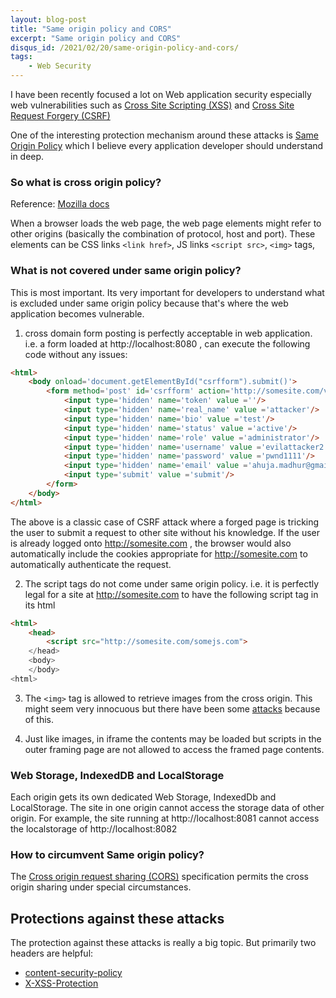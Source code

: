 ```yaml
---
layout: blog-post
title: "Same origin policy and CORS"
excerpt: "Same origin policy and CORS"
disqus_id: /2021/02/20/same-origin-policy-and-cors/
tags:
    - Web Security
---
```



I have been recently focused a lot on Web application security especially web vulnerabilities such as [Cross Site Scripting (XSS)]() and [Cross Site Request Forgery (CSRF)]()

One of the interesting protection mechanism around these attacks is [Same Origin Policy]() which I believe every application developer should understand in deep.

### So what is cross origin policy?

Reference: [Mozilla docs](https://developer.mozilla.org/en-US/docs/Web/Security/Same-origin_policy)


When a browser loads the web page, the web page elements might refer to other origins (basically the combination of protocol, host and port). These elements can be CSS links `<link href>`, JS links `<script src>`, `<img>` tags,

### What is not covered under same origin policy?

This is most important. Its very important for developers to understand what is excluded under same origin policy because that's where the web application becomes vulnerable.

1) cross domain form posting is perfectly acceptable in web application. i.e. a form loaded at http://localhost:8080  , can execute the following code without any issues:

```html
<html>
    <body onload='document.getElementById("csrfform").submit()'>
        <form method='post' id='csrfform' action='http://somesite.com/ve/admin/users/add'>
            <input type='hidden' name='token' value =''/>
            <input type='hidden' name='real_name' value ='attacker'/>
            <input type='hidden' name='bio' value ='test'/>
            <input type='hidden' name='status' value ='active'/>
            <input type='hidden' name='role' value ='administrator'/>
            <input type='hidden' name='username' value ='evilattacker2'/>
            <input type='hidden' name='password' value ='pwnd1111'/>
            <input type='hidden' name='email' value ='ahuja.madhur@gmail.com'/>
            <input type='submit' value ='submit'/>
        </form>
    </body>
</html>
```

The above is a classic case of CSRF attack where a forged page is tricking the user to submit a request to other site without his knowledge. If the user is already logged onto http://somesite.com , the browser would also automatically include the cookies appropriate for http://somesite.com to automatically authenticate the request.

2) The script tags do not come under same origin policy. i.e. it is perfectly legal for a site at http://somesite.com to have the following script tag in its html

```html
<html>
    <head>
        <script src="http://somesite.com/somejs.com">
    </head>
    <body>
    </body>
<html>
```

3) The `<img>` tag is allowed to retrieve images from the cross origin. This might seem very innocuous but there have been some [attacks](https://www.evonide.com/side-channel-attacking-browsers-through-css3-features/) because of this.

4) Just like images, in iframe the contents may be loaded but scripts in the outer framing page are not allowed to access the framed page contents.


### Web Storage, IndexedDB and LocalStorage

Each origin gets its own dedicated Web Storage, IndexedDb and LocalStorage. The site in one origin cannot access the storage data of other origin. For example, the site running at http://localhost:8081 cannot access the localstorage of http://localhost:8082



### How to circumvent Same origin policy?

The [Cross origin request sharing (CORS)](https://developer.mozilla.org/en-US/docs/Web/HTTP/CORS) specification permits the cross origin sharing under special circumstances.


## Protections against these attacks

The protection against these attacks is really a big topic. But primarily two headers are helpful:

* [content-security-policy](https://developer.mozilla.org/en-US/docs/Web/HTTP/CSP)
* [X-XSS-Protection](https://developer.mozilla.org/en-US/docs/Web/HTTP/Headers/X-XSS-Protection)